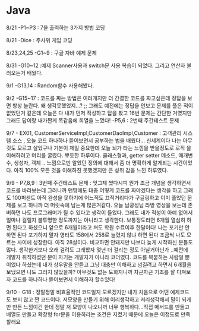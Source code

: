 # Java

8/21 -P1~P3 : 7을 출력하는 3가지 방법 코딩 

8/21 -Dice : 주사위 게임 코딩 

8/23,24,25 -G1~9 : 구글 자바 예제 문제 

8/31 -G10~12 :예제 Scanner사용과 switch문 사용 복습이 되었다. 그리고 연산자 불러오는거 배웠다.

9/1 -G13,14 : Random함수 사용해봤다.

9/2 -G15~17 : 코드를 짜는 방법은 여러개지만 더 간결한 코드를 짜고싶은데 정답을 보면 항상 놀란다. 왜 생각못했었지...? ;;
              그래도 예전에는 정답을 안보고 문제를 풀은 적이 없었던거 같은데 오늘은 다 내가 먼저 작성하고 답을 봤고 16번 문제는 간단한 거였지만 그래도 답이랑 내가짠게 똑같음에 희열을 
              느꼈다!
    -P5,6 : 2번째 주간테스트 문제
    
9/7 - EX01, CustomerServiceImpl,CustomerDaoImpl,Customer : 
      고객관리 시스템 소스 , 오늘 코드 하나하나 뜯어보면서 공부하는 법을 배웠다... 신세계이다 나는 아무것도 모르고 살았구나 기본이 제일 중요한데 오늘 뇌가 타는 느낌을 받을정도로 로직         을 이해하려고 머리를 굴렸다. 뿌듯한 하루이다.
      클래스형과, getter setter 메소드, 매개변수, 생성자, 객체 .. 느낌으로만 알았던 정의에 대해서 좀 더 명확하게 알게되는 시간이었다.  아직 100% 모든 것을 이해하진 못했겠지만 큰 성취       감을 느낀 하루였다.
     
9/9 - P7,8,9 : 3번째 주간테스트 문제 : 엊그제 썼다시피 뭔가 조금 개념을 생각하면서 코드를 바라보는데 그러니까 맨땅에도 대충 어떻게 코드를 짜야겠다는 생각을 하고 그래도 100퍼센트 아직 완성을 못하기에 어느적도 끄적거리다가 구글링하고 이미 풀었던 문제를 보고 하니까 더 머릿속에 남는게 많은거같다. 오늘 남궁성님 라방 영상을 보는데 존버하면 나도 프로그래머가 될 수 있다고 생각이 들었다. 그래도 내가 적성이 아예 없어서 얼마나 걸릴지 불투명한 정도까지는 아니라고 생각한다. 보통정도라면 6개월 열심히 하면 된다고 하셨으니 앞으로 6개월이라고 쳐도 학원 수료이후 한달이다! 나는 포기만 안하면 된다 포기하지 말자 영타도 158에서 258로 늘렸지 않냐 하면 된다 조금씩 나도 모르는 사이에 성장한다. 아직 28살이다. 비교하면 안돼지만 나보다 늦게 시작하신 분들도 많다. 생각한거보다 오래 걸려도 그래봤자 몇년 더 걸리는 정도 아닐거아닌가 ..예전에 개발자 취직하셨던 분이 자기는 개발자가 아니라 코더였다. 코드를 복붙하는 사람일 뿐이었다 하셨는데
내가 상우말을 안듣고 그냥 대충만 이해하고 넘길려고 하면서 6개월을 보냈으면 나도 그러지 않았을까? 아무것도 없는 도화지니까 차근차근 기초를 잘 다져보자 코드를 하나하나 뜯어보면서 이해하자 할수있다!

9/10 - G18 : 정말정말 비효율적인 코드일지 모르겠지만 내가 처음으로 어떤 예제코드도 보지 않고 짠 코드이다. 저모양을 만들기 위해 이리생각하고 저리생각해서 말이 되게만 만든 느낌이긴 한데
정말 저 모양이 나오니까 너무 행복하다...직접 메서드를 만들고 배열도 만들고 확장형 for문을 이용하라는 조건은 지켰기 때문에 오늘은 이정도로 만족할래요

